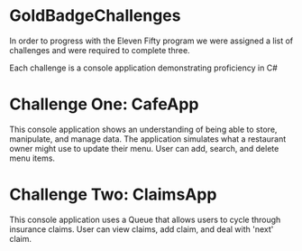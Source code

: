 # GoldBadgeChallenges

In order to progress with the Eleven Fifty program we were assigned a list of challenges and were required to complete three.

Each challenge is a console application demonstrating proficiency in C#

# Challenge One: CafeApp

This console application shows an understanding of being able to store, manipulate, and manage data.
The application simulates what a restaurant owner might use to update their menu. User can add, search, and delete menu items.

# Challenge Two: ClaimsApp

This console application uses a Queue that allows users to cycle through insurance claims. User can view claims, add claim, and deal with 'next' claim.
